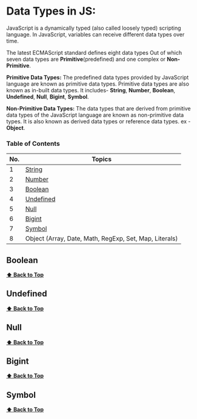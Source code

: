 <h1>Data Types in JS:</h1>

JavaScript is a dynamically typed (also called loosely typed) scripting language. In JavaScript, variables can receive different data types over time.

The latest ECMAScript standard defines eight data types Out of which seven data types are **Primitive**(predefined) and one complex or **Non-Primitive**.

**Primitive Data Types:** The predefined data types provided by JavaScript language are known as primitive data types. Primitive data types are also known as in-built data types. It includes- **String**, **Number**, **Boolean**, **Undefined**, **Null**, **Bigint**, **Symbol**.

**Non-Primitive Data Types:** The data types that are derived from primitive data types of the JavaScript language are known as non-primitive data types. It is also known as derived data types or reference data types. ex - **Object**.

### Table of Contents

| No. | Topics                                                                                                                   |
| --- | ------------------------------------------------------------------------------------------------------------------------ |
| 1   | <a href="https://github.com/sanjay9616/JavaScript/blob/master/JavaScript-Tutorial/Data-Types/String.md">String</a>       |
| 2   | <a href="https://github.com/sanjay9616/JavaScript/blob/master/JavaScript-Tutorial/Data-Types/Number.md">Number</a>       |
| 3   | <a href="https://github.com/sanjay9616/JavaScript/blob/master/JavaScript-Tutorial/Data-Types/Boolean.md">Boolean</a>     |
| 4   | <a href="https://github.com/sanjay9616/JavaScript/blob/master/JavaScript-Tutorial/Data-Types/Undefined.md">Undefined</a> |
| 5   | [Null](#Null)                                                                                                            |
| 6   | [Bigint](#Bigint)                                                                                                        |
| 7   | [Symbol](#Symbol)                                                                                                        |
| 8   | Object (Array, Date, Math, RegExp, Set, Map, Literals)                                                                   |

### <h2>Boolean</h2>


**[⬆ Back to Top](#table-of-contents)**

### <h2>Undefined</h2>


**[⬆ Back to Top](#table-of-contents)**

### <h2>Null</h2>


**[⬆ Back to Top](#table-of-contents)**

### <h2>Bigint</h2>


**[⬆ Back to Top](#table-of-contents)**

### <h2>Symbol</h2>


**[⬆ Back to Top](#table-of-contents)**